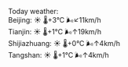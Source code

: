 Today weather:  
Beijing: ☀️   🌡️+3°C 🌬️↙11km/h  
Tianjin: ☀️   🌡️+1°C 🌬️↑19km/h  
Shijiazhuang: ☀️   🌡️+0°C 🌬️↑4km/h  
Tangshan: ☀️   🌡️+1°C 🌬️↑4km/h  
